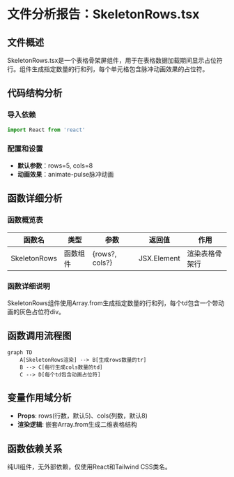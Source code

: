 # 文件分析报告：SkeletonRows.tsx

## 文件概述
SkeletonRows.tsx是一个表格骨架屏组件，用于在表格数据加载期间显示占位符行。组件生成指定数量的行和列，每个单元格包含脉冲动画效果的占位符。

## 代码结构分析

### 导入依赖
```typescript
import React from 'react'
```

### 配置和设置
- **默认参数**：rows=5, cols=8
- **动画效果**：animate-pulse脉冲动画

## 函数详细分析

### 函数概览表
| 函数名 | 类型 | 参数 | 返回值 | 作用 |
|--------|------|------|--------|------|
| SkeletonRows | 函数组件 | {rows?, cols?} | JSX.Element | 渲染表格骨架行 |

### 函数详细说明
SkeletonRows组件使用Array.from生成指定数量的行和列，每个td包含一个带动画的灰色占位符div。

## 函数调用流程图
```mermaid
graph TD
    A[SkeletonRows渲染] --> B[生成rows数量的tr]
    B --> C[每行生成cols数量的td]
    C --> D[每个td包含动画占位符]
```

## 变量作用域分析
- **Props**: rows(行数，默认5)、cols(列数，默认8)
- **渲染逻辑**: 嵌套Array.from生成二维表格结构

## 函数依赖关系
纯UI组件，无外部依赖，仅使用React和Tailwind CSS类名。